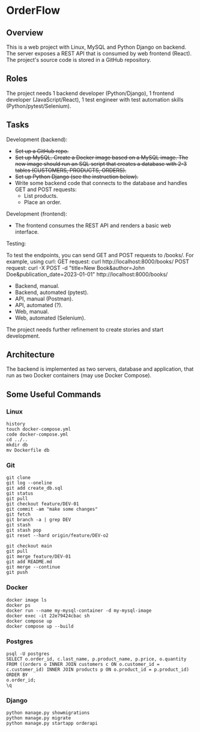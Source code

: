 # OrderFlow

## Overview

This is a web project with Linux, MySQL and Python Django on backend. The server exposes a REST API that is consumed by web frontend (React). The project's source code is stored in a GitHub repository.

## Roles

The project needs 1 backend developer (Python/Django), 1 frontend developer (JavaScript/React), 1 test engineer with test automation skills (Python/pytest/Selenium).

## Tasks

Development (backend):
- ~~Set up a GitHub repo.~~
- ~~Set up MySQL. Create a Docker image based on a MySQL image. The new image should run an SQL script that creates a database with 2-3 tables (CUSTOMERS, PRODUCTS, ORDERS).~~
- ~~Set up Python Django (see the instruction below).~~
- Write some backend code that connects to the database and handles GET and POST requests:
    - List products.
    - Place an order.

Development (frontend):
- The frontend consumes the REST API and renders a basic web interface.

Testing:

To test the endpoints, you can send GET and POST requests to /books/. For example, using curl:
GET request: curl http://localhost:8000/books/
POST request: curl -X POST -d "title=New Book&author=John Doe&publication_date=2023-01-01" http://localhost:8000/books/


- Backend, manual.
- Backend, automated (pytest).
- API, manual (Postman).
- API, automated (?).
- Web, manual.
- Web, automated (Selenium).

The project needs further refinement to create stories and start development.

## Architecture

The backend is implemented as two servers, database and application, that run as two Docker containers (may use Docker Compose).

## Some Useful Commands

### Linux
```
history
touch docker-compose.yml
code docker-compose.yml
cd ../..
mkdir db
mv Dockerfile db
```

### Git
```
git clone
git log --oneline
git add create_db.sql
git status
git pull
git checkout feature/DEV-01 
git commit -am "make some changes"
git fetch
git branch -a | grep DEV
git stash
git stash pop
git reset --hard origin/feature/DEV-o2

git checkout main
git pull
git merge feature/DEV-01 
git add README.md
git merge --continue
git push
```
### Docker
```
docker image ls
docker ps
docker run --name my-mysql-container -d my-mysql-image
docker exec -it 22e79424cbac sh
docker compose up
docker compose up --build
```
### Postgres
```
psql -U postgres
SELECT o.order_id, c.last_name, p.product_name, p.price, o.quantity FROM ((orders o INNER JOIN customers c ON o.customer_id = c.customer_id) INNER JOIN products p ON o.product_id = p.product_id) ORDER BY 
o.order_id;
\q
```
### Django
```
python manage.py showmigrations
python manage.py migrate
python manage.py startapp orderapi
```
